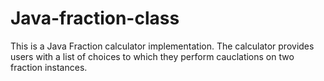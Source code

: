 # Java-fraction-class

This is a Java Fraction calculator implementation. The calculator provides users with a list of choices to which they perform cauclations on two fraction instances. 
